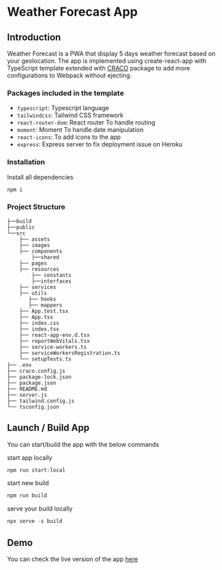 # Weather Forecast App
## Introduction

Weather Forecast is a PWA that display 5 days weather forecast based on your geolocation. 
The app is implemented using create-react-app with TypeScript template extended with [CRACO](https://www.npmjs.com/package/@craco/craco) package to add more configurations to Webpack without ejecting.

### Packages included in the template

- `typescript`: Typescript language
- `tailwindcss`: Tailwind CSS framework
- `react-router-dom`: React router To handle routing
- `moment`: Moment To handle date manipulation
- `react-icons`: To add icons to the app
- `express`: Express server to fix deployment issue on Heroku

### Installation
Install all dependencies

```js
npm i
```
### Project Structure

```
├──build
├──public
└──src
    ├── assets
    ├── images
    ├── components
        ├──shared
    ├── pages
    ├── resources
        ├── constants
        ├──interfaces
    ├── services
    ├── utils
       ├── hooks
       ├── mappers
    ├── App.test.tsx
    ├── App.tsx
    ├── index.css
    ├── index.tsx
    ├── react-app-env.d.tsx
    ├── reportWebVitals.tsx
    ├── service-workers.ts
    ├── serviceWorkersRegistration.ts
    └── setupTests.ts
├── .env
├── craco.config.js
├── package-lock.json
├── package.json
├── README.md
├── server.js
├── tailwind.config.js
└── tsconfig.json

```
## Launch / Build App

You can start/build the app with the below commands

start app locally
``` js
npm run start:local
```
start new build
``` js
npm run build
```
serve your build locally
``` js
npx serve -s build
```

## Demo

You can check the live version of the app [here](https://fp-weather-forecast.herokuapp.com/)
